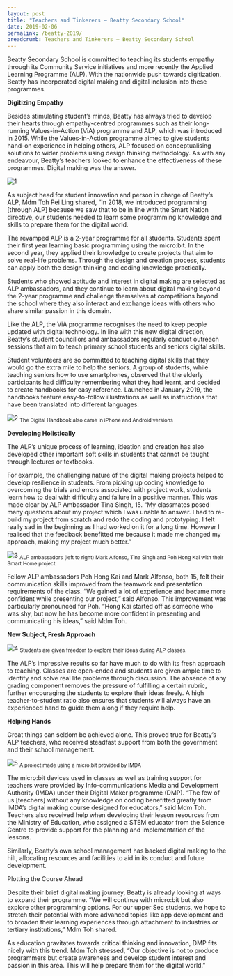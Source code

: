 ```yaml
---
layout: post
title: "Teachers and Tinkerers – Beatty Secondary School"
date: 2019-02-06
permalink: /beatty-2019/
breadcrumb: Teachers and Tinkerers – Beatty Secondary School
---
```


Beatty Secondary School is committed to teaching its students empathy through its Community Service initiatives and more recently the Applied Learning Programme (ALP). With the nationwide push towards digitization, Beatty has incorporated digital making and digital inclusion into these programmes. 

**Digitizing Empathy**

Besides stimulating student’s minds, Beatty has always tried to develop their hearts through empathy-centred programmes such as their long-running Values-in-Action (ViA) programme and ALP, which was introduced in 2015. While the Values-in-Action programme aimed to give students hand-on experience in helping others, ALP focused on conceptualising solutions to wider problems using design thinking methodology. As with any endeavour, Beatty’s teachers looked to enhance the effectiveness of these programmes. Digital making was the answer.

![1](/images/stories/features/beatty/IMG_5739.jpg)

As subject head for student innovation and person in charge of Beatty’s ALP, Mdm Toh Pei Ling shared, “In 2018, we introduced programming [through ALP] because we saw that to be in line with the Smart Nation directive, our students needed to learn some programming knowledge and skills to prepare them for the digital world. 

The revamped ALP is a 2-year programme for all students. Students spent their first year learning basic programming using the micro:bit. In the second year, they applied their knowledge to create projects that aim to solve real-life problems. Through the design and creation process, students can apply both the design thinking and coding knowledge practically. 

Students who showed aptitude and interest in digital making are selected as ALP ambassadors, and they continue to learn about digital making beyond the 2-year programme and challenge themselves at competitions beyond the school where they also interact and exchange ideas with others who share similar passion in this domain. 

Like the ALP, the ViA programme recognises the need to keep people updated with digital technology. In line with this new digital direction, Beatty’s student councillors and ambassadors regularly conduct outreach sessions that aim to teach primary school students and seniors digital skills.

Student volunteers are so committed to teaching digital skills that they would go the extra mile to help the seniors. A group of students, while teaching seniors how to use smartphones, observed that the elderly participants had difficulty remembering what they had learnt, and decided to create handbooks for easy reference. Launched in January 2019, the handbooks feature easy-to-follow illustrations as well as instructions that have been translated into different languages. 

![2](/images/stories/features/beatty/Untitled.001.jpeg)
<sub>The Digital Handbook also came in iPhone and Android versions</sub>

**Developing Holistically**

The ALP’s unique process of learning, ideation and creation has also developed other important soft skills in students that cannot be taught through lectures or textbooks.

For example, the challenging nature of the digital making projects helped to develop resilience in students. From picking up coding knowledge to overcoming the trials and errors associated with project work, students learn how to deal with difficulty and failure in a positive manner. This was made clear by ALP Ambassador Tina Singh, 15. “My classmates posed many questions about my project which I was unable to answer. I had to re-build my  project from scratch and redo the coding and prototyping. I felt really sad in the beginning as I had worked on it for a long time. However I realised that the feedback benefitted me because it made me changed my approach, making my project much better.”

![3](/images/stories/features/beatty/IMG_1383.jpg)
<sub>ALP ambassadors (left to right) Mark Alfonso, Tina Singh and Poh Hong Kai with their Smart Home project.</sub>

Fellow ALP ambassadors Poh Hong Kai and Mark Alfonso, both 15, felt their communication skills improved from the teamwork and presentation requirements of the class. “We gained a lot of experience and became more confident while presenting our project,” said Alfonso. This improvement was particularly pronounced for Poh. “Hong Kai started off as someone who was shy, but now he has become more confident in presenting and communicating his ideas,” said Mdm Toh. 

**New Subject, Fresh Approach**

![4](/images/stories/features/beatty/IMG_4943.jpg)
<sub>Students are given freedom to explore their ideas during ALP classes.</sub>

The ALP’s impressive results so far have much to do with its fresh approach to teaching. Classes are open-ended and students are given ample time to identify and solve real life problems through discussion. The absence of any grading component removes the pressure of fulfilling a certain rubric, further encouraging the students to explore their ideas freely. A high teacher-to-student ratio also ensures that students will always have an experienced hand to guide them along if they require help. 

**Helping Hands**

Great things can seldom be achieved alone. This proved true for Beatty’s ALP teachers, who received steadfast support from both the government and their school management. 

![5](/images/stories/features/beatty/IMG_5739.jpg)
<sub>A project made using a micro:bit provided by IMDA</sub>

The micro:bit devices used in classes as well as training support for teachers were provided by Info-communications Media and Development Authority (IMDA) under their Digital Maker programme (DMP). “The few of us [teachers] without any knowledge on coding benefitted greatly from IMDA’s digital making course designed for educators,” said Mdm Toh. Teachers also received help when developing their lesson resources from the Ministry of Education, who assigned a STEM educator from the Science Centre to provide support for the planning and implementation of the lessons.

Similarly, Beatty’s own school management has backed digital making to the hilt, allocating resources and facilities to aid in its conduct and future development.

Plotting the Course Ahead

Despite their brief digital making journey, Beatty is already looking at ways to expand their programme. “We will continue with micro:bit but also explore other programming options. For our upper Sec students, we hope to stretch their potential with more advanced topics like app development and to broaden their learning experiences through attachment to industries or tertiary institutions,” Mdm Toh shared.

As education gravitates towards critical thinking and innovation, DMP fits nicely with this trend. Mdm Toh stressed, “Our objective is not to produce programmers but create awareness and develop student interest and passion in this area. This will help prepare them for the digital world.”



